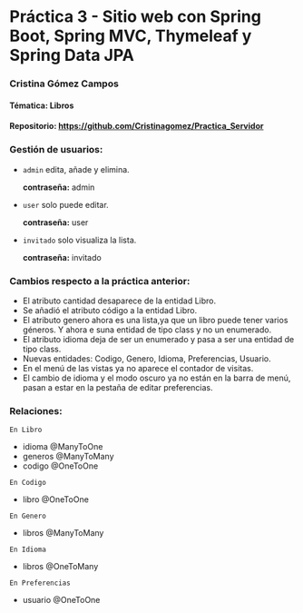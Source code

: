 # Práctica 3 - Sitio web con Spring Boot, Spring MVC, Thymeleaf y Spring Data JPA
### Cristina Gómez Campos

#### Tématica: Libros
#### Repositorio: https://github.com/Cristinagomez/Practica_Servidor
### **Gestión de usuarios:**

- `admin` edita, añade y elimina.

    **contraseña:** admin
- `user` solo puede editar.

    **contraseña:** user
- `invitado` solo visualiza la lista.

    **contraseña:** invitado

### **Cambios respecto a la práctica anterior:**

- El atributo cantidad desaparece de la entidad Libro.
- Se añadió el atributo código a la entidad Libro.
- El atributo genero ahora es una lista,ya que un libro puede tener varios géneros. Y ahora e suna entidad de tipo class y no un enumerado.
- El atributo idioma deja de ser un enumerado y pasa a ser una entidad de tipo class.
- Nuevas entidades: Codigo, Genero, Idioma, Preferencias, Usuario.
- En el menú de las vistas ya no aparece el contador de visitas.
- El cambio de idioma y el modo oscuro ya no están en la barra de menú, pasan a estar en la pestaña de editar preferencias.

### **Relaciones:**
`En Libro` 
  - idioma  @ManyToOne
  - generos @ManyToMany
  - codigo @OneToOne

`En Codigo`
  - libro @OneToOne

`En Genero`
  - libros @ManyToMany

`En Idioma`
  - libros @OneToMany

`En Preferencias`
  - usuario @OneToOne

